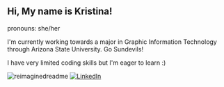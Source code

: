 ## Hi, My name is Kristina!

pronouns: she/her

I'm currently working towards a major in Graphic Information Technology through Arizona State University. Go Sundevils! 

I have very limited coding skills but I'm eager to learn :)

<img src="https://myreadme.vercel.app/api/embed/kbillette?panels=userstatistics,toprepositories,toplanguages,commitgraph" alt="reimaginedreadme" />
<a href="https://www.linkedin.com/in/kristina-billette/" target="_blank"><img src="https://img.shields.io/badge/LinkedIn-%230077B5.svg?&style=flat-square&logo=linkedin&logoColor=white" alt="LinkedIn"></a>
